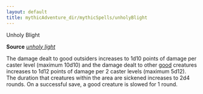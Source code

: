 ```yaml
---
layout: default
title: mythicAdventure_dir/mythicSpells/unholyBlight
---
```

Unholy Blight

**Source** [_unholy light_](spell_dir/unholyBlight#_unholy-blight)

The damage dealt to good outsiders increases to 1d10 points of damage per caster level (maximum 10d10) and the damage dealt to other [good](monsters/creatureTypes#_good-subtype) creatures increases to 1d12 points of damage per 2 caster levels (maximum 5d12). The duration that creatures within the area are sickened increases to 2d4 rounds. On a successful save, a good creature is slowed for 1 round.

